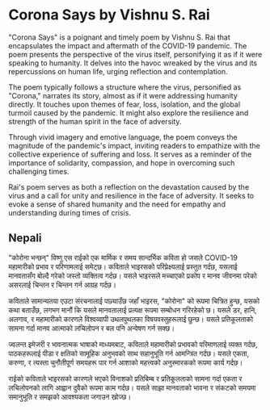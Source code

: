 # Corona Says by Vishnu S. Rai

"Corona Says" is a poignant and timely poem by Vishnu S. Rai that encapsulates the impact and aftermath of the COVID-19 pandemic. The poem presents the perspective of the virus itself, personifying it as if it were speaking to humanity. It delves into the havoc wreaked by the virus and its repercussions on human life, urging reflection and contemplation.

The poem typically follows a structure where the virus, personified as "Corona," narrates its story, almost as if it were addressing humanity directly. It touches upon themes of fear, loss, isolation, and the global turmoil caused by the pandemic. It might also explore the resilience and strength of the human spirit in the face of adversity.

Through vivid imagery and emotive language, the poem conveys the magnitude of the pandemic's impact, inviting readers to empathize with the collective experience of suffering and loss. It serves as a reminder of the importance of solidarity, compassion, and hope in overcoming such challenging times.

Rai's poem serves as both a reflection on the devastation caused by the virus and a call for unity and resilience in the face of adversity. It seeks to evoke a sense of shared humanity and the need for empathy and understanding during times of crisis.

## Nepali

"कोरोना भन्छन्" विष्णु एस राईको एक मार्मिक र समय सान्दर्भिक कविता हो जसले COVID-19 महामारीको प्रभाव र परिणामलाई समेट्छ। कविताले भाइरसको परिप्रेक्ष्यलाई प्रस्तुत गर्दछ, यसलाई मानवतासँग बोल्दै गरेको जस्तो व्यक्तित्व गर्दछ। यसले भाइरसले मच्चाएको प्रकोप र मानव जीवनमा परेको असरलाई चिन्तन र चिन्तन गर्न आग्रह गर्दछ।

कविताले सामान्यतया एउटा संरचनालाई पछ्याउँछ जहाँ भाइरस, "कोरोना" को रूपमा चित्रित हुन्छ, यसको कथा बताउँछ, लगभग मानौं कि यसले मानवतालाई प्रत्यक्ष रूपमा सम्बोधन गरिरहेको छ। यसले डर, हानि, अलगाव, र महामारीको कारणले विश्वव्यापी उथलपुथलका विषयवस्तुहरूलाई छुन्छ। यसले प्रतिकूलताको सामना गर्दा मानव आत्माको लचिलोपन र बल पनि अन्वेषण गर्न सक्छ।

ज्वलन्त इमेजरी र भावनात्मक भाषाको माध्यमबाट, कविताले महामारीको प्रभावको परिमाणलाई व्यक्त गर्दछ, पाठकहरूलाई पीडा र क्षतिको सामूहिक अनुभवको साथ सहानुभूति गर्न आमन्त्रित गर्दछ। यसले एकता, करुणा, र त्यस्ता चुनौतीपूर्ण समयहरू पार गर्न आशाको महत्त्वको अनुस्मारकको रूपमा कार्य गर्दछ।

राईको कविताले भाइरसको कारणले भएको विनाशको प्रतिबिम्ब र प्रतिकूलताको सामना गर्दा एकता र लचिलोपनको लागि आह्वान दुवैको रूपमा काम गर्दछ। यसले साझा मानवताको भावना र संकटको समयमा समानुभूति र समझको आवश्यकता जगाउन खोज्छ।
